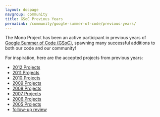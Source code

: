 ```yaml
---
layout: docpage
navgroup: community
title: GSoC Previous Years
permalink: /community/google-summer-of-code/previous-years/
---
```


The Mono Project has been an active participant in previous years of [Google Summer of Code (GSoC)](http://code.google.com/soc/), spawning many successful additions to both our code and our community!

For inspiration, here are the accepted projects from previous years:

- [2012 Projects](http://www.google-melange.com/gsoc/org/show/google/gsoc2012/mono)
- [2011 Projects](http://www.google-melange.com/gsoc/org/show/google/gsoc2011/mono)
- [2010 Projects](http://www.google-melange.com/gsoc/org/show/google/gsoc2010/mono)
- [2009 Projects](http://www.google-melange.com/gsoc/org/show/google/gsoc2009/mono)
- [2008 Projects](http://code.google.com/soc/2008/mono/about.html)
- [2007 Projects]({{site.github.url}}/old_site/Summer2007)
- [2006 Projects]({{site.github.url}}/old_site/Summer2006)
- [2005 Projects]({{site.github.url}}/old_site/Summer2005)
- [follow-up review](http://tirania.org/blog/archive/2006/Apr-13.html)
